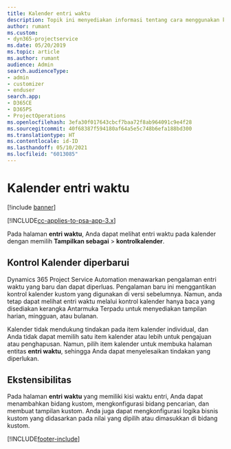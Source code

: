 ```yaml
---
title: Kalender entri waktu
description: Topik ini menyediakan informasi tentang cara menggunakan kalender entri waktu.
author: rumant
ms.custom:
- dyn365-projectservice
ms.date: 05/20/2019
ms.topic: article
ms.author: rumant
audience: Admin
search.audienceType:
- admin
- customizer
- enduser
search.app:
- D365CE
- D365PS
- ProjectOperations
ms.openlocfilehash: 3efa30f017643cbcf7baa72f8ab964091c9e4f28
ms.sourcegitcommit: 40f68387f594180af64a5e5c748b6efa188bd300
ms.translationtype: HT
ms.contentlocale: id-ID
ms.lasthandoff: 05/10/2021
ms.locfileid: "6013085"
---
```

# <a name="time-entry-calendar"></a>Kalender entri waktu

[!include [banner](../includes/psa-now-project-operations.md)]

[!INCLUDE[cc-applies-to-psa-app-3.x](../includes/cc-applies-to-psa-app-3x.md)]

Pada halaman **entri waktu**, Anda dapat melihat entri waktu pada kalender dengan memilih **Tampilkan sebagai** \> **kontrolkalender**.

## <a name="updated-calendar-control"></a>Kontrol Kalender diperbarui

Dynamics 365 Project Service Automation menawarkan pengalaman entri waktu yang baru dan dapat diperluas. Pengalaman baru ini menggantikan kontrol kalender kustom yang digunakan di versi sebelumnya. Namun, anda tetap dapat melihat entri waktu melalui kontrol kalender hanya baca yang disediakan kerangka Antarmuka Terpadu untuk menyediakan tampilan harian, mingguan, atau bulanan.

Kalender tidak mendukung tindakan pada item kalender individual, dan Anda tidak dapat memilih satu item kalender atau lebih untuk pengajuan atau penghapusan. Namun, pilih item kalender untuk membuka halaman entitas **entri waktu**, sehingga Anda dapat menyelesaikan tindakan yang diperlukan.

## <a name="extensibility"></a>Ekstensibilitas

Pada halaman **entri waktu** yang memiliki kisi waktu entri, Anda dapat menambahkan bidang kustom, mengkonfigurasi bidang pencarian, dan membuat tampilan kustom. Anda juga dapat mengkonfigurasi logika bisnis kustom yang didasarkan pada nilai yang dipilih atau dimasukkan di bidang kustom.


[!INCLUDE[footer-include](../includes/footer-banner.md)]